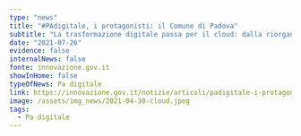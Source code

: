 ```yaml
---
type: "news"
title: "#PAdigitale, i protagonisti: il Comune di Padova"
subtitle: "La trasformazione digitale passa per il cloud: dalla riorganizzazione dei processi a servizi di maggiore qualità per i cittadini."
date: "2021-07-26"
evidence: false
internalNews: false
fonte: innovazione.gov.it
showInHome: false
typeOfNews: Pa digitale
link: https://innovazione.gov.it/notizie/articoli/padigitale-i-protagonisti-il-comune-di-padova/
image: /assets/img_news/2021-04-30-cloud.jpeg
tags:
  - Pa digitale
---
```

